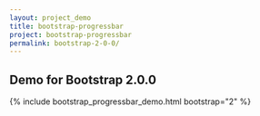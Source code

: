 ```yaml
---
layout: project_demo
title: bootstrap-progressbar
project: bootstrap-progressbar
permalink: bootstrap-2-0-0/
---
```


<script type="text/javascript">
    loadCSS("{{ page.url }}../css/bootstrap-progressbar-2.0.0.css")
</script>

<h2 class="text-center">Demo for Bootstrap 2.0.0</h2>

{% include bootstrap_progressbar_demo.html bootstrap="2" %}
